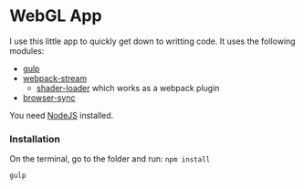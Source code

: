 # WebGL App
I use this little app to quickly get down to writting code. It uses the following modules:

- [gulp](https://github.com/gulpjs/gulp)
- [webpack-stream](https://github.com/shama/webpack-stream)
  - [shader-loader](https://github.com/Makio64/shader-loader) which works as a webpack plugin
- [browser-sync](https://github.com/browsersync/browser-sync)

You need [NodeJS](https://nodejs.org) installed.

### Installation

On the terminal, go to the folder and run: `npm install`

`gulp`




